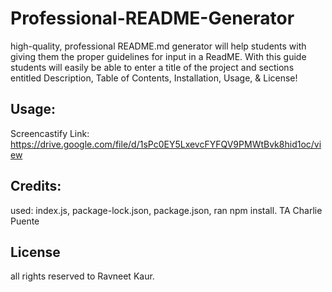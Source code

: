 # Professional-README-Generator
high-quality, professional README.md generator will help students with giving them the proper guidelines for input in a ReadME. With this guide students will easily be able to enter a title of the project and sections entitled Description, Table of Contents, Installation, Usage, & License!







## Usage:



Screencastify Link:
https://drive.google.com/file/d/1sPc0EY5LxevcFYFQV9PMWtBvk8hid1oc/view


## Credits:
used: index.js, package-lock.json, package.json, ran npm install. 
TA Charlie Puente 


## License 
all rights reserved to Ravneet Kaur.
